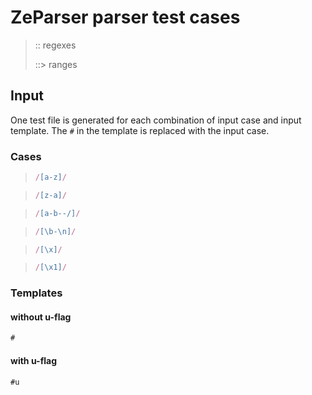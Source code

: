 # ZeParser parser test cases

> :: regexes
>
> ::> ranges

## Input

One test file is generated for each combination of input case and input template. The `#` in the template is replaced with the input case.

### Cases

> `````js
> /[a-z]/
> `````

> `````js
> /[z-a]/
> `````

> `````js
> /[a-b--/]/
> `````

> `````js
> /[\b-\n]/
> `````

> `````js
> /[\x]/
> `````

> `````js
> /[\x1]/
> `````

### Templates

#### without u-flag

`````js
#
`````

#### with u-flag

`````js
#u
`````
